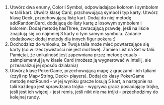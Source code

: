 1. Utwórz dwa enumy, Color i Symbol, odpowiadające kolorom i symbolom w talii kart. Utwórz klasę Card, przchowującą symbol i typ karty. Utwórz klasę Deck, przechowującą listę kart. Dodaj do niej metodę addRandomCard, dodającą do listy kartę z losowym symbolem i kolorem. Dodaj metodę hasThree, zwracającą prawdę, jeśli na liście znajdują się co najmniej 3 karty o tym samym symbolu. Zadanie dodatkowe: dodaj metody dla innych figur pokera :)
2. Dochodzisz do wniosku, że Twoja talia może mieć powtarzające się karty (co w rzeczywistości nie jest możliwe). Zamień List na Set w talii. Pamiętaj, że unikalność jest zapewniana przez metodę equals - zaimplementuj ją w klasie Card (możesz ją wygnerować w Intellij, ale przeanalizuj jej sposób działania)
3. Utwórz klasę PokerGame, przechowującą mapę z graczami i ich taliami (czyli np Map<String, Deck> players). Dodaj do klasy PokerGame metodę nextRound - w jej wyniku gracze losują 5 kart, a następnie na talii każdego jest sprawdzana trójka - wygrywa gracz posiadający trójkę, jeśli jest ich więcej - jest remis, jeśli nikt nie ma trójki - przechodzimy do kolejnej rundy.
